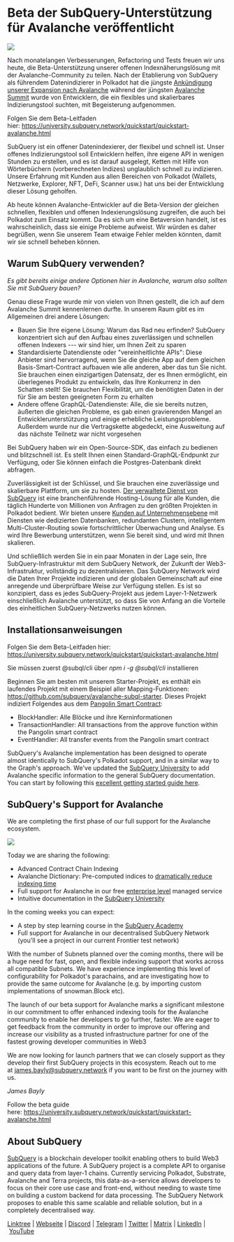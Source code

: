 # Beta der SubQuery-Unterstützung für Avalanche veröffentlicht

![](https://miro.medium.com/max/1400/1*BiJaESR69-vDimBJmXhQvw.png)

Nach monatelangen Verbesserungen, Refactoring und Tests freuen wir uns heute, die Beta-Unterstützung unserer offenen Indexnäherungslösung mit der Avalanche-Community zu teilen. Nach der Etablierung von SubQuery als führendem Datenindizierer in Polkadot hat die jüngste [Ankündigung unserer Expansion nach Avalanche](./20220321-avalache.md) während der jüngsten [Avalanche Summit](https://www.avalanchesummit.com/agenda) wurde von Entwicklern, die ein flexibles und skalierbares Indizierungstool suchten, mit Begeisterung aufgenommen.

Folgen Sie dem Beta-Leitfaden hier: https://university.subquery.network/quickstart/quickstart-avalanche.html

SubQuery ist ein offener Datenindexierer, der flexibel und schnell ist. Unser offenes Indizierungstool soll Entwicklern helfen, ihre eigene API in wenigen Stunden zu erstellen, und es ist darauf ausgelegt, Ketten mit Hilfe von Wörterbüchern (vorberechneten Indizes) unglaublich schnell zu indizieren. Unsere Erfahrung mit Kunden aus allen Bereichen von Polkadot (Wallets, Netzwerke, Explorer, NFT, DeFi, Scanner usw.) hat uns bei der Entwicklung dieser Lösung geholfen.

Ab heute können Avalanche-Entwickler auf die Beta-Version der gleichen schnellen, flexiblen und offenen Indexierungslösung zugreifen, die auch bei Polkadot zum Einsatz kommt. Da es sich um eine Betaversion handelt, ist es wahrscheinlich, dass sie einige Probleme aufweist. Wir würden es daher begrüßen, wenn Sie unserem Team etwaige Fehler melden könnten, damit wir sie schnell beheben können.

## Warum SubQuery verwenden?

_Es gibt bereits einige andere Optionen hier in Avalanche, warum also sollten Sie mit SubQuery bauen?_

Genau diese Frage wurde mir von vielen von Ihnen gestellt, die ich auf dem Avalanche Summit kennenlernen durfte. In unserem Raum gibt es im Allgemeinen drei andere Lösungen:

- Bauen Sie Ihre eigene Lösung: Warum das Rad neu erfinden? SubQuery konzentriert sich auf den Aufbau eines zuverlässigen und schnellen offenen Indexers --- wir sind hier, um Ihnen Zeit zu sparen
- Standardisierte Datendienste oder "vereinheitlichte APIs": Diese Anbieter sind hervorragend, wenn Sie die gleiche App auf dem gleichen Basis-Smart-Contract aufbauen wie alle anderen, aber das tun Sie nicht. Sie brauchen einen einzigartigen Datensatz, der es Ihnen ermöglicht, ein überlegenes Produkt zu entwickeln, das Ihre Konkurrenz in den Schatten stellt! Sie brauchen Flexibilität, um die benötigten Daten in der für Sie am besten geeigneten Form zu erhalten
- Andere offene GraphQL-Datendienste: Alle, die sie bereits nutzen, äußerten die gleichen Probleme, es gab einen gravierenden Mangel an Entwicklerunterstützung und einige erhebliche Leistungsprobleme. Außerdem wurde nur die Vertragskette abgedeckt, eine Ausweitung auf das nächste Teilnetz war nicht vorgesehen

Bei SubQuery haben wir ein Open-Source-SDK, das einfach zu bedienen und blitzschnell ist. Es stellt Ihnen einen Standard-GraphQL-Endpunkt zur Verfügung, oder Sie können einfach die Postgres-Datenbank direkt abfragen.

Zuverlässigkeit ist der Schlüssel, und Sie brauchen eine zuverlässige und skalierbare Plattform, um sie zu hosten. [Der verwaltete Dienst von SubQuery](https://subquery.network/managedservices) ist eine branchenführende Hosting-Lösung für alle Kunden, die täglich Hunderte von Millionen von Anfragen zu den größten Projekten in Polkadot bedient. Wir bieten unsere [Kunden auf Unternehmensebene](./20211228-enterprise-hosted.md) mit Diensten wie dedizierten Datenbanken, redundanten Clustern, intelligentem Multi-Cluster-Routing sowie fortschrittlicher Überwachung und Analyse. Es wird Ihre Bewerbung unterstützen, wenn Sie bereit sind, und wird mit Ihnen skalieren.

Und schließlich werden Sie in ein paar Monaten in der Lage sein, Ihre SubQuery-Infrastruktur mit dem SubQuery Network, der Zukunft der Web3-Infrastruktur, vollständig zu dezentralisieren. Das SubQuery Network wird die Daten Ihrer Projekte indizieren und der globalen Gemeinschaft auf eine anregende und überprüfbare Weise zur Verfügung stellen. Es ist so konzipiert, dass es jedes SubQuery-Projekt aus jedem Layer-1-Netzwerk einschließlich Avalanche unterstützt, so dass Sie von Anfang an die Vorteile des einheitlichen SubQuery-Netzwerks nutzen können.

## Installationsanweisungen

Folgen Sie dem Beta-Leitfaden hier: https://university.subquery.network/quickstart/quickstart-avalanche.html

Sie müssen zuerst @subql/cli über *npm i -g @subql/cli* installieren

Beginnen Sie am besten mit unserem Starter-Projekt, es enthält ein laufendes Projekt mit einem Beispiel aller Mapping-Funktionen: https://github.com/subquery/avalanche-subql-starter. Dieses Projekt indiziert Folgendes aus dem [Pangolin Smart Contract](https://snowtrace.io/token/0x60781c2586d68229fde47564546784ab3faca982):

- BlockHandler: Alle Blöcke und ihre Kerninformationen
- TransactionHandler: All transactions from the approve function within the Pangolin smart contract
- EventHandler: All transfer events from the Pangolin smart contract

SubQuery's Avalanche implementation has been designed to operate almost identically to SubQuery's Polkadot support, and in a similar way to the Graph's approach. We've updated the [SubQuery University](https://university.subquery.network/build/introduction.html) to add Avalanche specific information to the general SubQuery documentation. You can start by following this [excellent getting started guide here](https://university.subquery.network/quickstart/quickstart-avalanche.html).

## SubQuery's Support for Avalanche

We are completing the first phase of our full support for the Avalanche ecosystem.

![](https://miro.medium.com/max/1400/0*GUKZJfJCz1nB_3zc)

Today we are sharing the following:

- Advanced Contract Chain Indexing
- Avalanche Dictionary: Pre-computed indices to [dramatically reduce indexing time](./20210630-SubQuery-Just-Got-a-lot-Faster-with-the-Dictionary.md)
- Full support for Avalanche in our free [enterprise level](./20211228-enterprise-hosted.md) managed service
- Intuitive documentation in the [SubQuery University](https://university.subquery.network/)

In the coming weeks you can expect:

- A step by step learning course in the [SubQuery Academy](./20211018-subquery-launches-the-subquery-academy.md)
- Full support for Avalanche in our decentralised SubQuery Network (you'll see a project in our current Frontier test network)

With the number of Subnets planned over the coming months, there will be a huge need for fast, open, and flexible indexing support that works across all compatible Subnets. We have experience implementing this level of configurability for Polkadot's parachains, and are investigating how to provide the same outcome for Avalanche (e.g. by importing custom implementations of snowman.Block etc).

The launch of our beta support for Avalanche marks a significant milestone in our commitment to offer enhanced indexing tools for the Avalanche community to enable her developers to go further, faster. We are eager to get feedback from the community in order to improve our offering and increase our visibility as a trusted infrastructure partner for one of the fastest growing developer communities in Web3

We are now looking for launch partners that we can closely support as they develop their first SubQuery projects in this ecosystem. Reach out to me at james.bayly@subquery.network if you want to be first on the journey with us.

_James Bayly_

Follow the beta guide here: https://university.subquery.network/quickstart/quickstart-avalanche.html

## About SubQuery

[SubQuery](https://subquery.network/) is a blockchain developer toolkit enabling others to build Web3 applications of the future. A SubQuery project is a complete API to organise and query data from layer-1 chains. Currently servicing Polkadot, Substrate, Avalanche and Terra projects, this data-as-a-service allows developers to focus on their core use case and front-end, without needing to waste time on building a custom backend for data processing. The SubQuery Network proposes to enable this same scalable and reliable solution, but in a completely decentralised way.

​​[Linktree](https://linktr.ee/subquerynetwork) | [Webseite](https://subquery.network/) | [Discord](https://discord.com/invite/78zg8aBSMG) | [Telegram](https://t.me/subquerynetwork) | [Twitter](https://twitter.com/subquerynetwork) | [Matrix](https://matrix.to/#/#subquery:matrix.org) | [LinkedIn](https://www.linkedin.com/company/subquery) | [YouTube](https://www.youtube.com/channel/UCi1a6NUUjegcLHDFLr7CqLw)
